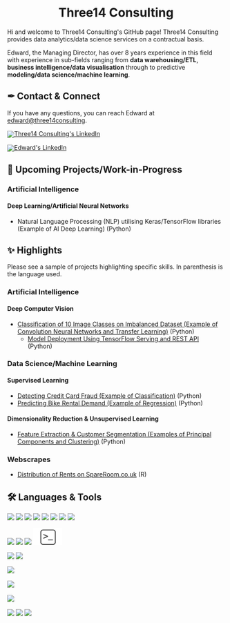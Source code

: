 <h1 align="center"> Three14 Consulting</h1>

Hi and welcome to Three14 Consulting's GitHub page! Three14 Consulting provides data analytics/data science services on a contractual basis.

Edward, the Managing Director, has over 8 years experience in this field with experience in sub-fields ranging from **data warehousing/ETL**, **business intelligence/data visualisation** through to predictive **modeling/data science/machine learning**.

## ✒ Contact & Connect


If you have any questions, you can reach Edward at [edward@three14consulting](mailto:edward@three14consulting.com).

<a href="https://www.linkedin.com/company/three14consulting"><img align="center" src="https://user-images.githubusercontent.com/16806642/122231281-3eeaae00-ceb2-11eb-9456-77a3b08ab883.png" height="40"></a>[Three14 Consulting's LinkedIn](https://www.linkedin.com/company/three14consulting)

<a href="https://www.linkedin.com/in/edwardmb/"><img align="center" src="https://user-images.githubusercontent.com/16806642/122231281-3eeaae00-ceb2-11eb-9456-77a3b08ab883.png" height="40"></a>[Edward's LinkedIn](https://www.linkedin.com/in/edwardmb/)
## 🧱 Upcoming Projects/Work-in-Progress
### Artificial Intelligence
#### Deep Learning/Artificial Neural Networks
* Natural Language Processing (NLP) utilising Keras/TensorFlow libraries (Example of AI Deep Learning) (Python)

## ✨ Highlights
Please see a sample of projects highlighting specific skills. In parenthesis is the language used.
### Artificial Intelligence
#### Deep Computer Vision
- [Classification of 10 Image Classes on Imbalanced Dataset (Example of Convolution Neural Networks and Transfer Learning)](https://github.com/three14consulting/Python/blob/main/DeepComputerVision/) (Python)
  -   [Model Deployment Using TensorFlow Serving and REST API](https://github.com/three14consulting/Python/tree/main/TensorFlow_Serving) (Python)


### Data Science/Machine Learning
#### Supervised Learning
* [Detecting Credit Card Fraud (Example of Classification)](https://github.com/three14consulting/Python/tree/main/Credit_Card_Fraud) (Python)
* [Predicting Bike Rental Demand (Example of Regression)](https://github.com/three14consulting/Python/blob/main/Seoul_Bike_Rental) (Python)
#### Dimensionality Reduction & Unsupervised Learning
* [Feature Extraction & Customer Segmentation (Examples of Principal Components and Clustering)](https://github.com/three14consulting/Python/tree/main/PCA_Clustering) (Python)
### Webscrapes
* [Distribution of Rents on SpareRoom.co.uk](https://github.com/three14consulting/R/tree/main/SpareRoom_Webscrape) (R)

## 🛠 Languages & Tools
<!-- Python, numpy, pandas, scikit-learn, pyspark
Apache Hadoop, Apache Hive, Apache Spark
SQL
SAS
R
Tableau
-->
<!-- Python -->
<a href="https://www.python.org/"><img src="https://user-images.githubusercontent.com/16806642/122236893-ce925b80-ceb6-11eb-8c35-aa8495242847.jpg" height="40"></a>
<a href="https://pandas.pydata.org/"><img src="https://user-images.githubusercontent.com/16806642/123957215-6c038a00-d9a3-11eb-8bd8-6989020146cb.png" height="40"></a>
<a href="https://scikit-learn.org/"><img src="https://user-images.githubusercontent.com/16806642/122237495-482a4980-ceb7-11eb-8e00-110910309480.png" height="40"></a>
<a href="https://www.tensorflow.org/"><img src="https://user-images.githubusercontent.com/16806642/123956367-87ba6080-d9a2-11eb-835c-96bd0034260a.png" height="40"></a>
<a href="https://keras.io/"><img src="https://user-images.githubusercontent.com/16806642/123956615-c94b0b80-d9a2-11eb-862a-7d8b39db700b.png" height="40"></a>
<a href="https://jupyter.org/"><img src="https://user-images.githubusercontent.com/16806642/122241874-c9cfa680-ceba-11eb-8234-3cdde594b843.jpg" height="50"></a>
<a href="https://jupyterlab.readthedocs.io/en/stable/index.html"><img src="https://user-images.githubusercontent.com/16806642/124261266-7ef39700-db28-11eb-82af-de1b85b18ca0.png" height="40"></a>
<a href="https://www.spyder-ide.org/"><img src="https://user-images.githubusercontent.com/16806642/122242431-38acff80-cebb-11eb-9959-a8163f2e06b2.png" height="50"></a>
<!-- Apache Hadoop/Hive/Spark -->
<a href="http://hadoop.apache.org/"><img src="https://user-images.githubusercontent.com/16806642/122239597-f97daf00-ceb8-11eb-8a1a-63e2e3cc7d99.jpg" height="40"></a>
<a href="https://hive.apache.org/"><img src="https://user-images.githubusercontent.com/16806642/122239900-3d70b400-ceb9-11eb-889d-f7438c83810d.png" height="40"></a>
<a href="https://spark.apache.org/"><img src="https://user-images.githubusercontent.com/16806642/122238829-5c227b00-ceb8-11eb-83dc-e7f6a7d4934c.png" height="40"></a>
<a href="https://en.wikipedia.org/wiki/Shell_script"><img src="https://raw.githubusercontent.com/computefoundation/gnu-linux-shell-scripting/images/logo.png" height="40"></a>
<!--R-->
<a href="https://www.r-project.org/"><img src="https://user-images.githubusercontent.com/16806642/122241258-5332a900-ceba-11eb-8004-b546625f765b.png" height="40"></a>
<a href="https://www.rstudio.com/"><img src="https://user-images.githubusercontent.com/16806642/122241516-85440b00-ceba-11eb-8a02-67d1602720c8.png" height="40"></a>
<!--SAS-->
<a href=""><img src="https://user-images.githubusercontent.com/16806642/122243916-63e41e80-cebc-11eb-9dda-0be55f28fa6a.png" height="40"></a>
<!--SQL-->
<a href="https://en.wikipedia.org/wiki/SQL"><img src="https://user-images.githubusercontent.com/16806642/122244714-fe446200-cebc-11eb-8203-5ea6d7851ffe.png" height="40"></a>
<!--Tabeau-->
<a href="https://www.tableau.com/"><img src="https://user-images.githubusercontent.com/16806642/122243049-b6710b00-cebb-11eb-9ce6-ca97efc01895.png" height="40"></a>
<!--Git & GitHub-->
<a href="https://git-scm.com/"><img src="https://user-images.githubusercontent.com/16806642/122245961-136dc080-cebe-11eb-945e-4487e6f8206e.png" height="40"></a>
<a href="https://github.com/"><img src="https://user-images.githubusercontent.com/16806642/122245710-ddc8d780-cebd-11eb-9d0e-e2e72c870079.png" height="40"></a>
<a href="https://en.wikipedia.org/wiki/Markdown"><img src="https://upload.wikimedia.org/wikipedia/commons/thumb/4/48/Markdown-mark.svg/1200px-Markdown-mark.svg.png" height="40"></a>



<!--
**three14consulting/three14consulting** is a ✨ _special_ ✨ repository because its `README.md` (this file) appears on your GitHub profile.

Here are some ideas to get you started:

- 🔭 I’m currently working on ...
- 🌱 I’m currently learning ...
- 👯 I’m looking to collaborate on ...
- 🤔 I’m looking for help with ...
- 💬 Ask me about ...
- 📫 How to reach me: ...
- 😄 Pronouns: ...
- ⚡ Fun fact: ...
-->
